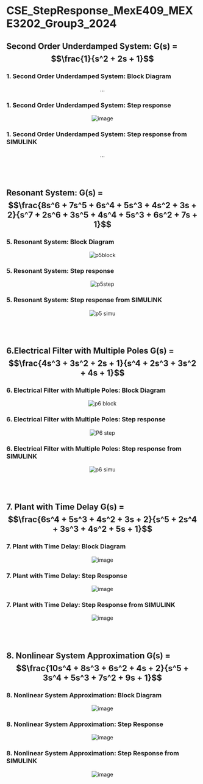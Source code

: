 # CSE_StepResponse_MexE409_MEXE3202_Group3_2024

## Second Order Underdamped System: G(s) = $$\frac{1}{s^2 + 2s + 1}$$

### **1. Second Order Underdamped System: Block Diagram**

<div align="center">
  
...

</div>

### **1. Second Order Underdamped System: Step response**
<div align="center">
  
![image](https://github.com/KanFudz/CSE_StepResponse_MexE409_MEXE3202_Group3_2024/assets/157684612/2161e51a-1669-433a-8ece-edc2aa646124)

</div>

### **1. Second Order Underdamped System: Step response from SIMULINK**
<div align="center">
  
...
  
</div>

<br>
<br>





## Resonant System: G(s) = $$\frac{8s^6 + 7s^5 + 6s^4 + 5s^3 + 4s^2 + 3s + 2}{s^7 + 2s^6 + 3s^5 + 4s^4 + 5s^3 + 6s^2 + 7s + 1}$$

### **5. Resonant System: Block Diagram**

<div align="center">
  
![p5block](https://github.com/KanFudz/CSE_StepResponse_MexE409_MEXE3202_Group3_2024/assets/157782959/ae81c44f-0a1a-427c-b392-f4c6f7d0f466)

</div>

### **5. Resonant System: Step response**
<div align="center">
  
![p5step](https://github.com/KanFudz/CSE_StepResponse_MexE409_MEXE3202_Group3_2024/assets/157782959/350ace16-303d-4029-a98c-ca6cfd63b8e4)

</div>

### **5. Resonant System: Step response from SIMULINK**
<div align="center">
  
![p5 simu](https://github.com/KanFudz/CSE_StepResponse_MexE409_MEXE3202_Group3_2024/assets/157782959/40b03654-79df-4c93-b33e-cafe4c9c2375)

</div>

<br>
<br>

## 6.Electrical Filter with Multiple Poles G(s) = $$\frac{4s^3 + 3s^2 + 2s + 1}{s^4 + 2s^3 + 3s^2 + 4s + 1}$$

### **6. Electrical Filter with Multiple Poles: Block Diagram**
<div align="center">
  
![p6 block](https://github.com/KanFudz/CSE_StepResponse_MexE409_MEXE3202_Group3_2024/assets/157782959/d676ed79-1fc0-48a7-8a1b-5f40f4fbda9a)

</div>

### **6. Electrical Filter with Multiple Poles: Step response**
<div align="center">
  
![P6 step](https://github.com/KanFudz/CSE_StepResponse_MexE409_MEXE3202_Group3_2024/assets/157782959/b7506826-2ae5-4286-aa58-bb249809180d)

</div>

### **6. Electrical Filter with Multiple Poles: Step response from SIMULINK**
<div align="center">
  
![p6 simu](https://github.com/KanFudz/CSE_StepResponse_MexE409_MEXE3202_Group3_2024/assets/157782959/08d051c3-fddf-49b9-b6f3-82e7fa6986a7)

</div>

<br>
<br>

## 7. Plant with Time Delay G(s) = $$\frac{6s^4 + 5s^3 + 4s^2 + 3s + 2}{s^5 + 2s^4 + 3s^3 + 4s^2 + 5s + 1}$$

### **7. Plant with Time Delay: Block Diagram**
<div align="center">
  
![image](https://github.com/KanFudz/CSE_StepResponse_MexE409_MEXE3202_Group3_2024/assets/157684612/17432ded-328c-4c42-bc50-3198f4648530)

</div>

### **7. Plant with Time Delay: Step Response**
<div align="center">

![image](https://github.com/KanFudz/CSE_StepResponse_MexE409_MEXE3202_Group3_2024/assets/157684612/3825be71-82f4-477c-a4bb-81fe90cbfb38)

</div>

### **7. Plant with Time Delay: Step Response from SIMULINK**
<div align="center">

![image](https://github.com/KanFudz/CSE_StepResponse_MexE409_MEXE3202_Group3_2024/assets/157684612/a39544e1-12d0-4229-8510-51bad2642471)

</div>

<br>
<br>

## 8. Nonlinear System Approximation G(s) = $$\frac{10s^4 + 8s^3 + 6s^2 + 4s + 2}{s^5 + 3s^4 + 5s^3 + 7s^2 + 9s + 1}$$

### **8. Nonlinear System Approximation: Block Diagram**
<div align="center">
  
![image](https://github.com/KanFudz/CSE_StepResponse_MexE409_MEXE3202_Group3_2024/assets/157684612/e521aae9-2ac4-4e13-9ce3-cbba85701c21)

</div>

### **8. Nonlinear System Approximation: Step Response**
<div align="center">

![image](https://github.com/KanFudz/CSE_StepResponse_MexE409_MEXE3202_Group3_2024/assets/157684612/9af94f4a-dd86-4544-853d-92573f5dbc00)

</div>

### **8. Nonlinear System Approximation: Step Response from SIMULINK**
<div align="center">

![image](https://github.com/KanFudz/CSE_StepResponse_MexE409_MEXE3202_Group3_2024/assets/157684612/a3010a27-b3b2-430c-b28e-3362b0e7fa04)

</div>







